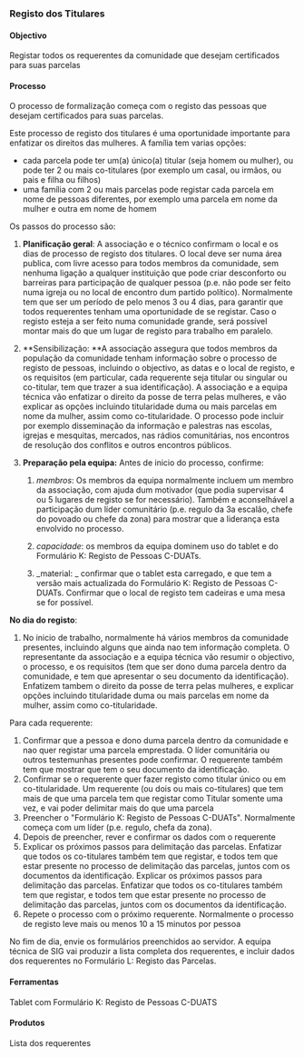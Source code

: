 ### Registo dos Titulares

#### Objectivo

Registar todos os requerentes da comunidade que desejam certificados para suas parcelas

#### Processo

O processo de formalização começa com o registo das pessoas que desejam certificados para suas parcelas.

Este processo de registo dos titulares é uma oportunidade importante para enfatizar os direitos das mulheres. A família tem varias opções:

* cada parcela pode ter um\(a\) único\(a\) titular \(seja homem ou mulher\), ou pode ter 2 ou mais co-titulares \(por exemplo um casal, ou irmãos, ou pais e filha ou filhos\)
* uma família com 2 ou mais parcelas pode registar cada parcela em nome de pessoas diferentes, por exemplo uma parcela em nome da mulher e outra em nome de homem

Os passos do processo são:

1. **Planificação geral**: A associação e o técnico confirmam o local e os dias de processo de registo dos titulares. O local deve ser numa área publica, com livre acesso para todos membros da comunidade, sem nenhuma ligação a qualquer instituição que pode criar desconforto ou barreiras para participação de qualquer pessoa \(p.e. não pode ser feito numa igreja ou no local de encontro dum partido político\). Normalmente tem que ser um período de pelo menos 3 ou 4 dias, para garantir que todos requerentes tenham uma oportunidade de se registar. Caso o registo esteja a ser feito numa comunidade grande, será possível montar mais do que um lugar de registo para trabalho em paralelo.

2. **Sensibilização: **A associação assegura que todos membros da população da comunidade tenham informação sobre o processo de registo de pessoas, incluindo o objectivo, as datas e o local de registo, e os requisitos \(em particular, cada requerente seja titular ou singular ou co-titular, tem que trazer a sua identificação\). A associação e a equipa técnica vão enfatizar o direito da posse de terra pelas mulheres, e vão explicar as opções incluindo titularidade duma ou mais parcelas em nome da mulher, assim como co-titularidade. O processo pode incluir por exemplo disseminação da informação e palestras nas escolas, igrejas e mesquitas, mercados, nas rádios comunitárias, nos encontros de resolução dos conflitos e outros encontros públicos.

3. **Preparação pela equipa:** Antes de inicio do processo, confirme:

   1. _membros_: Os membros da equipa normalmente incluem um membro da associação, com ajuda dum motivador \(que podia supervisar 4 ou 5 lugares de registo se for necessário\). Também e aconselhável a participação dum líder comunitário \(p.e. regulo da 3a escalão, chefe do povoado ou chefe da zona\) para mostrar que a liderança esta envolvido no processo.

   2. _capacidade_: os membros da equipa dominem uso do tablet e do Formulário K: Registo de Pessoas C-DUATs.

   3. _material: _ confirmar que o tablet esta carregado, e que tem a versão mais actualizada do Formulário K: Registo de Pessoas C-DUATs. Confirmar que o local de registo tem cadeiras e uma mesa se for possível.

**No dia do registo**:

1. No inicio de trabalho, normalmente há vários membros da comunidade presentes, incluindo alguns que ainda nao tem informação completa. O representante da associação e a equipa técnica vão resumir o objectivo, o processo, e os requisitos \(tem que ser dono duma parcela dentro da comunidade, e tem que apresentar o seu documento da identificação\). Enfatizem tambem o direito da posse de terra pelas mulheres, e explicar opções incluindo titularidade duma ou mais parcelas em nome da mulher, assim como co-titularidade.

Para cada requerente:

1. Confirmar que a pessoa e dono duma parcela dentro da comunidade e nao quer registar uma parcela emprestada. O líder comunitária ou outros testemunhas presentes pode confirmar. O requerente também tem que mostrar que tem o seu documento da identificação.
2. Confirmar se o requerente quer fazer registo como titular único ou em co-titularidade. Um requerente \(ou dois ou mais co-titulares\) que tem mais de que uma parcela tem que registar como Titular somente uma vez, e vai poder delimitar mais do que uma parcela
3. Preencher o "Formulário K: Registo de Pessoas C-DUATs". Normalmente começa com um líder \(p.e. regulo, chefa da zona\).
4. Depois de preencher, rever e confirmar os dados com o requerente
5. Explicar os próximos passos para delimitação das parcelas. Enfatizar que todos os co-titulares também tem que registar, e todos tem que estar presente no processo de delimitação das parcelas, juntos com os documentos da identificação. Explicar os próximos passos para delimitação das parcelas. Enfatizar que todos os co-titulares também tem que registar, e todos tem que estar presente no processo de delimitação das parcelas, juntos com os documentos da identificação.
6. Repete o processo com o próximo requerente. Normalmente o processo de registo leve mais ou menos 10 a 15 minutos por pessoa

No fim de dia, envie os formulários preenchidos ao servidor. A equipa técnica de SIG vai produzir a lista completa dos requerentes, e incluir dados dos requerentes no Formulário L: Registo das Parcelas.

#### Ferramentas

Tablet com Formulário K: Registo de Pessoas C-DUATS

#### Produtos

Lista dos requerentes


